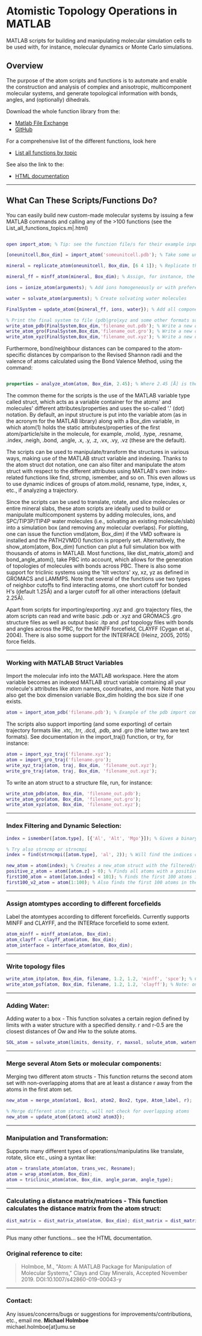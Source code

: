 
# Atomistic Topology Operations in MATLAB

MATLAB scripts for building and manipulating molecular simulation cells to be used with, for instance, molecular dynamics or Monte Carlo simulations.

## Overview
The purpose of the atom scripts and functions is to automate and enable the construction and analysis of complex and anisotropic, multicomponent molecular systems, and generate topological information with bonds, angles, and (optionally) dihedrals.

Download the whole function library from the:
- [Matlab File Exchange](https://se.mathworks.com/matlabcentral/fileexchange/59622-atom)
- [GitHub](https://github.com/mholmboe/atom)

For a comprehensive list of the different functions, look here
- [List all functions by topic](List_all_functions.md)

See also the link to the:
- [HTML documentation](http://moleculargeo.chem.umu.se/wp-content/uploads/file-manager/atom/Documentation/)

---

## What Can These Scripts/Functions Do?

You can easily build new custom-made molecular systems by issuing a few MATLAB commands and calling any of the >100 functions (see the List_all_functions_topics.m|.html)

```matlab

open import_atom; % Tip: see the function file/s for their example input arguments

[oneunitcell,Box_dim] = import_atom('someunitcell.pdb'); % Take some unit cell for instance 

mineral = replicate_atom(oneunitcell, Box_dim, [6 4 1]); % Replicate the unit cell 6x4x1 times 

mineral_ff = minff_atom(mineral, Box_dim); % Assign, for instance, the atom names according to the MINFF or CLAYFF (INTERFACE may work) force fields 

ions = ionize_atom(arguments); % Add ions homogeneously or with preference to a surface 

water = solvate_atom(arguments); % Create solvating water molecules 

FinalSystem = update_atom({mineral_ff, ions, water}); % Add all components together 

% Print the final system to file (pdb|gro|xyz and some other formats supported)
write_atom_pdb(FinalSystem,Box_dim,'filename_out.pdb'); % Write a new output file
write_atom_gro(FinalSystem,Box_dim,'filename_out.gro'); % Write a new output file
write_atom_xyz(FinalSystem,Box_dim,'filename_out.xyz'); % Write a new output file

```

Furthermore, bond/neighbour distances can be compared to the atom-specific distances by comparison to the Revised Shannon radii and the valence of atoms calculated using the Bond Valence Method, using the command:

```matlab

properties = analyze_atom(atom, Box_dim, 2.45); % Where 2.45 [Å] is the maximum neighbor cutoff distance

```

The common theme for the scripts is the use of the MATLAB variable type called struct, which acts as a variable container for the atoms' and molecules' different attributes/properties and uses the so-called '.' (dot) notation. By default, an input structure is put into the variable atom (as in the acronym for the MATLAB library) along with a Box_dim variable, in which atom(1) holds the static attributes/properties of the first atom/particle/site in the molecule, for example, .molid, .type, .resname, .index, .neigh, .bond, .angle, .x, .y, .z, .vx, .vy, .vz (these are the default).

The scripts can be used to manipulate/transform the structures in various ways, making use of the MATLAB struct variable and indexing. Thanks to the atom struct dot notation, one can also filter and manipulate the atom struct with respect to the different attributes using MATLAB's own index-related functions like find, strcmp, ismember, and so on. This even allows us to use dynamic indices of groups of atom.molid, resname, type, index, x, etc., if analyzing a trajectory.

Since the scripts can be used to translate, rotate, and slice molecules or entire mineral slabs, these atom scripts are ideally used to build or manipulate multicomponent systems by adding molecules, ions, and SPC/TIP3P/TIP4P water molecules (i.e., solvating an existing molecule/slab) into a simulation box (and removing any molecular overlaps). For plotting, one can issue the function vmd(atom, Box_dim) if the VMD software is installed and the PATH2VMD() function is properly set. Alternatively, the show_atom(atom, Box_dim) function can plut a full simulation box with thousands of atoms in MATLAB. Most functions, like dist_matrix_atom() and bond_angle_atom(), take PBC into account, which allows for the generation of topologies of molecules with bonds across PBC. There is also some support for triclinic systems using the 'tilt vectors' xy, xz, yz as defined in GROMACS and LAMMPS. Note that several of the functions use two types of neighbor cutoffs to find interacting atoms, one short cutoff for bonded H's (default 1.25Å) and a larger cutoff for all other interactions (default 2.25Å).

Apart from scripts for importing/exporting .xyz and .gro trajectory files, the atom scripts can read and write basic .pdb or .xyz and GROMACS .gro structure files as well as output basic .itp and .psf topology files with bonds and angles across the PBC, for the MINFF forcefield, CLAYFF (Cygan et al., 2004). There is also some support for the  INTERFACE (Heinz, 2005, 2015) force fields.

---

### Working with MATLAB Struct Variables

Import the molecular info into the MATLAB workspace. Here the atom variable becomes an indexed MATLAB struct variable containing all your molecule's attributes like atom names, coordinates, and more. Note that you also get the box dimension variable Box_dim holding the box size if one exists.

```matlab
atom = import_atom_pdb('filename.pdb'); % Example of the pdb import command
```
The scripts also support importing (and some exporting) of certain trajectory formats like .xtc, .trr, .dcd, .pdb, and .gro (the latter two are text formats). See documentation in the import_traj() function, or try, for instance:

```matlab
atom = import_xyz_traj('filename.xyz'); 
atom = import_gro_traj('filename.gro'); 
write_xyz_traj(atom, traj, Box_dim, 'filename_out.xyz'); 
write_gro_traj(atom, traj, Box_dim, 'filename_out.xyz');
```

To write an atom struct to a structure file, run, for instance:

```matlab
write_atom_pdb(atom, Box_dim, 'filename_out.pdb'); 
write_atom_gro(atom, Box_dim, 'filename_out.gro'); 
write_atom_xyz(atom, Box_dim, 'filename_out.xyz');
```
---

### Index Filtering and Dynamic Selection:

```matlab
index = ismember([atom.type], [{'Al', 'Alt', 'Mgo'}]); % Gives a binary (1/0) logical array index = strcmp([atom.type], 'Al'); 

% Try also strncmp or strncmpi 
index = find(strncmpi([atom.type], 'al', 2)); % Will find the indices of 'Al', 'Alt' 

new_atom = atom(index); % Creates a new_atom struct with the filtered/selected atom types 
positive_z_atom = atom([atom.z] > 0); % Finds all atoms with a positive z-coordinate 
first100_atom = atom([atom.index] < 101); % Finds the first 100 atoms in the atom struct 
first100_v2_atom = atom(1:100); % Also finds the first 100 atoms in the atom struct
```
---

### Assign atomtypes according to different forcefields

Label the atomtypes according to different forcefields. Currently supports MINFF and CLAYFF, and the INTERface forcefield to some extent.

```matlab
atom_minff = minff_atom(atom, Box_dim); 
atom_clayff = clayff_atom(atom, Box_dim);
atom_interface = interface_atom(atom, Box_dim); 
```
---

### Write topology files
```matlab
write_atom_itp(atom, Box_dim, filename, 1.2, 1.2, 'minff', 'spce'); % GROMACS topology file, note only bonds and angles
write_atom_psf(atom, Box_dim, filename, 1.2, 1.2, 'clayff'); % Note: only bonds and angles 
```
---

### Adding Water:
Adding water to a box - This function solvates a certain region defined by limits with a water structure with a specified density. r and r-0.5 are the closest distances of Ow and Hw to the solute atoms.

```matlab
SOL_atom = solvate_atom(limits, density, r, maxsol, solute_atom, watermodel); % watermodel (optional) is SPC, TIP3P, TIP4P, TIP5P
```
---
### Merge several Atom Sets or molecular components:

Merging two different atom structs - This function returns the second atom set with non-overlapping atoms that are at least a distance r away from the atoms in the first atom set.

```matlab
new_atom = merge_atom(atom1, Box1, atom2, Box2, type, Atom_label, r);
```
```matlab
% Merge different atom structs, will not check for overlapping atoms
new_atom = update_atom({atom1 atom2 atom3});
```
---

### Manipulation and Transformation:
Supports many different types of operations/manipulatins like translate, rotate, slice etc., using a syntax like:

```matlab
atom = translate_atom(atom, trans_vec, Resname);
atom = wrap_atom(atom, Box_dim);
atom = triclinic_atom(atom, Box_dim, angle_param, angle_type); 
```

---
### Calculating a distance matrix/matrices - This function calculates the distance matrix from the atom struct:

```matlab
dist_matrix = dist_matrix_atom(atom, Box_dim); dist_matrix = dist_matrix_atom(atom1, atom2, Box_dim); % The same but for the distance matrix between particles in atom1 and atom2
```

---


Plus many other functions... see the HTML documentation.

### Original reference to cite:
> Holmboe, M., "Atom: A MATLAB Package for Manipulation of Molecular Systems," Clays and Clay Minerals, Accepted November 2019. DOI:10.1007/s42860-019-00043-y

---

### Contact:
Any issues/concerns/bugs or suggestions for improvements/contributions, etc., email me.
**Michael Holmboe**  
michael.holmboe[at]umu.se
